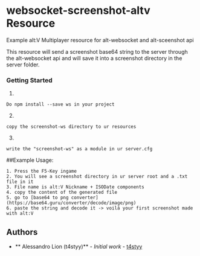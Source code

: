 # websocket-screenshot-altv Resource
Example alt:V Multiplayer resource for alt-websocket and alt-sceenshot api

This resource will send a screenshot base64 string to the server through the alt-websocket api and will save it into a screenshot directory in the server folder.

### Getting Started
1.
```
Do npm install --save ws in your project
```
2.
```
copy the screenshot-ws directory to ur resources
```
3.
```
write the "screenshot-ws" as a module in ur server.cfg
```

##Example Usage:
```
1. Press the F5-Key ingame
2. You will see a screenshot directory in ur server root and a .txt file in it
3. File name is alt:V Nickname + ISODate components
4. copy the content of the generated file
5. go to [base64 to png converter](https://base64.guru/converter/decode/image/png)
6. paste the string and decode it -> voilá your first screenshot made with alt:V
```

## Authors

* ** Alessandro Lion (t4styy)** - *Initial work* - [t4styy](https://github.com/tastydev)
